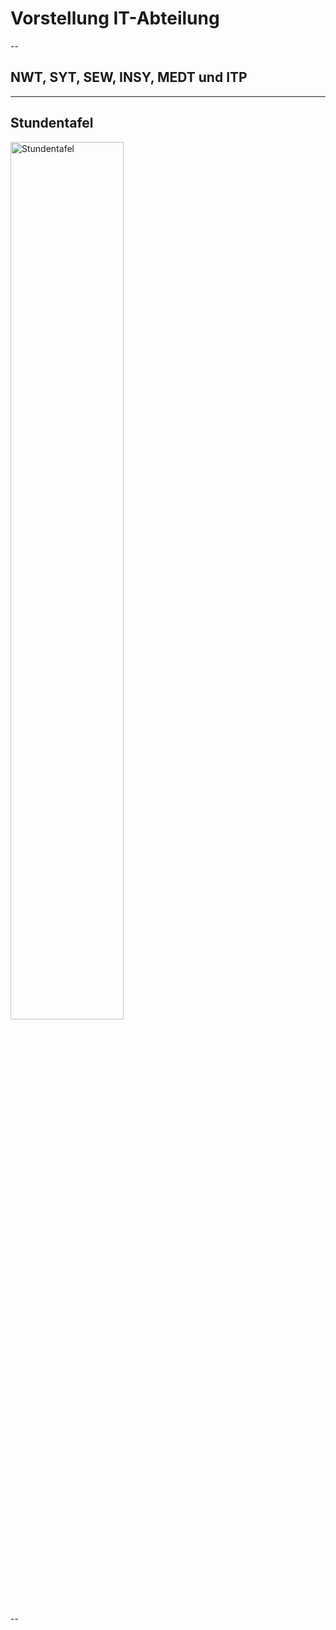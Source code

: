 # Vorstellung IT-Abteilung

--

## NWT, SYT, SEW, INSY, MEDT und ITP

---

## Stundentafel

<img src="https://user-images.githubusercontent.com/83589796/202418485-1abe0253-15bb-4995-967e-cfc67f5543e4.png" alt="Stundentafel" width="60%"/>

--

